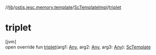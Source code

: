//[lib](../../../index.md)/[ostis.jesc.memory.template](../index.md)/[ScTemplateImpl](index.md)/[triplet](triplet.md)

# triplet

[jvm]\
open override fun [triplet](triplet.md)(arg1: [Any](https://kotlinlang.org/api/latest/jvm/stdlib/kotlin/-any/index.html), arg2: [Any](https://kotlinlang.org/api/latest/jvm/stdlib/kotlin/-any/index.html), arg3: [Any](https://kotlinlang.org/api/latest/jvm/stdlib/kotlin/-any/index.html)): [ScTemplate](../-sc-template/index.md)
